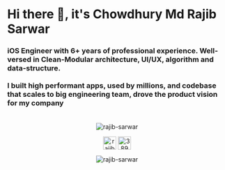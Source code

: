 <h1>Hi there 👋, it's Chowdhury Md Rajib Sarwar</h1>
<h3>iOS Engineer󠀠 with 6+ years of professional experience. Well-versed in Clean-Modular architecture, UI/UX, algorithm and data-structure. 
  <br>
  <br>
  I built high performant apps, used by millions, and codebase that scales to big engineering team, drove the product vision for my company
  <br>
  <br>
</h3>
<!-- 📫 󠀠󠀠 How to reach me md.rajib.sarwar@gmail.com -->

<p align="center"> <img src="https://github-readme-stats.vercel.app/api?username=rajib-sarwar&show_icons=true&count_private=true" alt="rajib-sarwar" /> 
<!-- ![Anurag's GitHub stats](https://github-readme-stats.vercel.app/api?username=rajib-sarwar&show_icons=true&theme=radical) -->

<p align="center">
<a href="https://www.linkedin.com/in/rajib-sarwar/" target="blank"><img align="center" src="https://img.icons8.com/color/48/000000/linkedin-circled.png" alt="rajib-sarwar" height="30" width="30" /></a>
<a href="https://stackoverflow.com/users/2372899/chowdhury-md-rajib-sarwar?tab=profile" target="blank"><img align="center" src="https://img.icons8.com/color/48/000000/stackoverflow.png" alt="3890770" height="30" width="30" /></a>
</p>

<p align="center"> <img src="https://komarev.com/ghpvc/?username=rajib-sarwar" alt="rajib-sarwar" /> </p>
